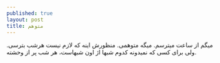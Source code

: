 ```yaml
---
published: true
layout: post
title: متوهم
---
```

میگم از ساعت میترسم. میگه متوهمی. منظورش اینه که لازم نیست هرشب بترسی. ولی برای کسی که نمیدونه کدوم شبها اژ اون شبهاست، هر شب پر از وحشته.
